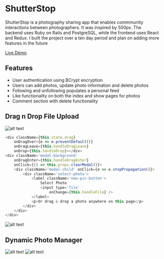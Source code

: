 # ShutterStop
ShutterStop is a photography sharing app that enables commmunity interactions between photographers. It was inspired by 500px. The backend uses Ruby on Rails and PostgreSQL, while the frontend uses React and Redux. I built the project over a ten day period and plan on adding more features in the future

[Live Demo](https://shutter-stop.herokuapp.com/)

## Features
* User authentication using BCrypt encryption
* Users can add photos, update photo information and delete photos
* Following and unfollowing populates a personal feed
* Like functionality on both the index and show pages for photos
* Comment section with delete functionality

## Drag n Drop File Upload

![alt text](https://raw.githubusercontent.com/jrswanson/ShutterStop/master/markdown-files/New%201.png "Dragging Animation")
```javascript
<div className={this.state.drag}
    onDragOver={e => e.preventDefault()}
    onDragLeave={this.handleDragLeave}
    onDrop={this.handleDrop}></div>
<div className='modal-background'
    onDragEnter={this.handleDragEnter}
    onClick={() => this.props.clearModal()}>
    <div className='modal-child' onClick={e => e.stopPropagation()}>
        <div className='select-photo'>
            <label className='new-pic-button'>
                Select Photo
                <input type='file'
                    onChange={this.handleFile} />
            </label>
            <p>Or drag & drop a photo anywhere on this page</p>
        </div>
    </div>
</div>
```
![alt text](https://raw.githubusercontent.com/jrswanson/ShutterStop/master/markdown-files/New%202.png "New File Form")

## Dynamic Photo Manager

![alt text](https://raw.githubusercontent.com/jrswanson/ShutterStop/master/markdown-files/Update%201.png "No Selection")
![alt text](https://raw.githubusercontent.com/jrswanson/ShutterStop/master/markdown-files/Update%202.png "Selection Opens Form")
